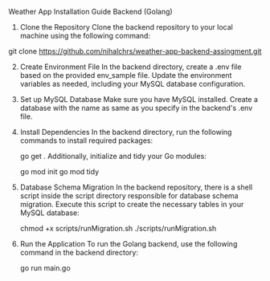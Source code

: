 Weather App Installation Guide
Backend (Golang)

1. Clone the Repository
   Clone the backend repository to your local machine using the following command:

git clone https://github.com/nihalchrs/weather-app-backend-assingment.git

2. Create Environment File
   In the backend directory, create a .env file based on the provided env_sample file. Update the environment variables as needed, including your MySQL database configuration.

3. Set up MySQL Database
   Make sure you have MySQL installed. Create a database with the name as same as you specify in the backend's .env file.

4. Install Dependencies
   In the backend directory, run the following commands to install required packages:

   go get .
   Additionally, initialize and tidy your Go modules:

   go mod init
   go mod tidy

5. Database Schema Migration
   In the backend repository, there is a shell script inside the script directory responsible for database schema migration. Execute this script to create the necessary tables in your MySQL database:

   chmod +x scripts/runMigration.sh
   ./scripts/runMigration.sh

6. Run the Application
   To run the Golang backend, use the following command in the backend directory:

   go run main.go
